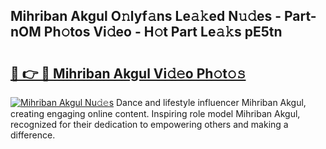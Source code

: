 ## Mihriban Akgul O𝚗lyf𝚊ns Le𝚊𝚔ed N𝚞𝚍es - Part-nOM Ph𝚘tos Vi𝚍eo - H𝚘t Part Le𝚊𝚔s pE5tn

# <h2><a href="http://hf10ai.feru.top/?c=Mihriban+Akgul">🔗 👉 🔴 Mihriban Akgul Vi𝚍𝚎o Ph𝚘t𝚘𝚜</a></h2>

[![Mihriban Akgul Nu𝚍𝚎s](https://i.imgur.com/0TWrTi3.gif)](http://hf10ai.feru.top/?c=Mihriban+Akgul)
Dance and lifestyle influencer Mihriban Akgul, creating engaging online content. Inspiring role model Mihriban Akgul, recognized for their dedication to empowering others and making a difference. 
